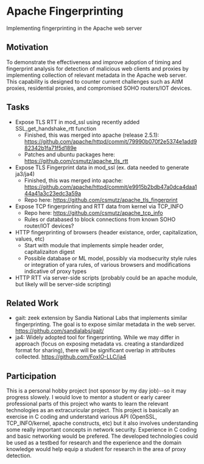 # Apache Fingerprinting
Implementing fingerprinting in the Apache web server

## Motivation
To demonstrate the effectiveness and improve adoption of timing and fingerprint analysis for detection of malicious web clients and proxies by implementing collection of relevant metadata in the Apache web server. This capability is designed to counter current challenges such as AitM proxies, residential proxies, and compromised SOHO routers/IOT devices.

## Tasks
  - Expose TLS RTT in mod_ssl using recently added SSL_get_handshake_rtt function
    - Finished, this was merged into apache (release 2.5.1): https://github.com/apache/httpd/commit/79990b070f2e5374e1add982342b1fa71f5d189e
    - Patches and ubuntu packages here: https://github.com/csmutz/apache_tls_rtt
  - Expose TLS Fingerprint data in mod_ssl (ex. data needed to generate ja3/ja4)
    - Finished, this was merged into apache: https://github.com/apache/httpd/commit/e9915b2bdb47a0dca4daa144a41a3c23edc3a59a
    - Repo here: https://github.com/csmutz/apache_tls_fingerprint
  - Expose TCP fingerprinting and RTT data from kernel via TCP_INFO
    - Repo here: https://github.com/csmutz/apache_tcp_info
    - Rules or databased to block connections from known SOHO router/IOT devices?
  - HTTP fingerprinting of browsers (header existance, order, capitalization, values, etc)
    - Start with module that implements simple header order, capitalizaiton digest
    - Possible database or ML model, possibly via modsecurity style rules or integration of yara rules, of various browsers and modifications indicative of proxy types
  - HTTP RTT via server-side scripts (probably could be an apache module, but likely will be server-side scripting)

## Related Work
  - gait: zeek extension by Sandia National Labs that implements similar fingerprinting. The goal is to expose similar metadata in the web server. https://github.com/sandialabs/gait/
  - ja4: Widely adopted tool for fingerprinting. While we may differ in approach (focus on exposing metadata vs. creating a standardized format for sharing), there will be significant overlap in attributes collected. https://github.com/FoxIO-LLC/ja4

## Participation
This is a personal hobby project (not sponsor by my day job)--so it may progress slowely. I would love to mentor a student or early career professional parts of this project who wants to learn the relevant technologies as an extracuricular project. This project is basically an exercise in C coding and understand various API (OpenSSL, TCP_INFO/kernel, apache constructs, etc) but it also involves understanding some really important concepts in network security. Experience in C coding and basic networking would be prefered. The developed technologies could be used as a testbed for research and the experience and the domain knowledge would help equip a student for research in the area of proxy detection.





